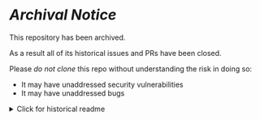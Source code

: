 # ***Archival Notice***
This repository has been archived.

As a result all of its historical issues and PRs have been closed.

Please *do not clone* this repo without understanding the risk in doing so:
- It may have unaddressed security vulnerabilities
- It may have unaddressed bugs

<details>
   <summary>Click for historical readme</summary>

# dbt-server

&lt;p align=&quot;center&quot;&gt;
  &lt;img src=&quot;https://raw.githubusercontent.com/dbt-labs/dbt/ec7dee39f793aa4f7dd3dae37282cc87664813e4/etc/dbt-logo-full.svg&quot; alt=&quot;dbt logo&quot; width=&quot;500&quot;/&gt;
&lt;/p&gt;
&lt;p align=&quot;center&quot;&gt;

&gt; :warning: **dbt Server is deprecated and will no longer be maintained by dbt Labs going forward. You may continue to use this repository and fork it for your needs. If you would like to be a maintainer of this repository, please reach out to us by opening an issue.**

&gt; dbt Server supported our legacy Semantic Layer, which was [fully deprecated in December 2023.](https://docs.getdbt.com/docs/dbt-versions/release-notes/Dec-2023/legacy-sl). In October 2023, we introduced the GA of the revamped dbt Semantic Layer with [significant improvements](https://www.getdbt.com/blog/build-centralize-and-deliver-consistent-metrics-with-the-dbt-semantic-layer), made possible by the [acquisition of Transform](https://www.getdbt.com/blog/dbt-acquisition-transform) and the integration of [MetricFlow](https://docs.getdbt.com/docs/build/about-metricflow) into dbt. The dbt Semantic Layer is now independent of dbt Server and operates on MetricFlow Server, a new proprietary technology designed for enhanced connectivity and scale.

Welcome to the `dbt-server` repository! The dbt Server is intended to provide a web API for [dbt](https://github.com/dbt-labs/dbt-core) operations and replace the [`dbt-rpc`](https://github.com/dbt-labs/dbt-rpc) Server.

**Important**: this is [major version zero software and APIs should not be considered stable](https://semver.org/#spec-item-4). If you do take a dependency on this software we recommend an exact version pin.

## Understanding dbt Server

dbt is typically used through its command line interface (CLI). The source code of dbt is almost all Python. dbt Server uses [FastAPI](https://github.com/tiangolo/fastapi) to create a web API from a thin wrapper around [`dbt-core`](https://github.com/dbt-labs/dbt-server) and its adapter plugins.

## Getting started

Familiarity with dbt is assumed for dbt Server -- check out how to [get started](https://www.getdbt.com/blog/licensing-dbt/) otherwise.

See the [developer setup in the contributing guide](CONTRIBUTING.md#developer-setup) to get started with dbt Server.

## License

The `dbt-server` repository uses the Business Source License (BSL). That makes the repository &quot;source available&quot;, unlike most of our repositories which are &quot;open source&quot;. See [the license](LICENSE) and [our blog on licensing](https://www.getdbt.com/blog/licensing-dbt/) for details.

## Code of Conduct

Everyone interacting in the dbt project's codebases, issue trackers, chat rooms, and mailing lists is expected to follow the [dbt Code of Conduct](https://community.getdbt.com/code-of-conduct).

